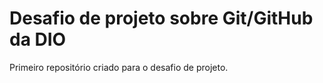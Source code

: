 # Desafio de projeto sobre Git/GitHub da DIO
Primeiro repositório criado para o desafio de projeto.
